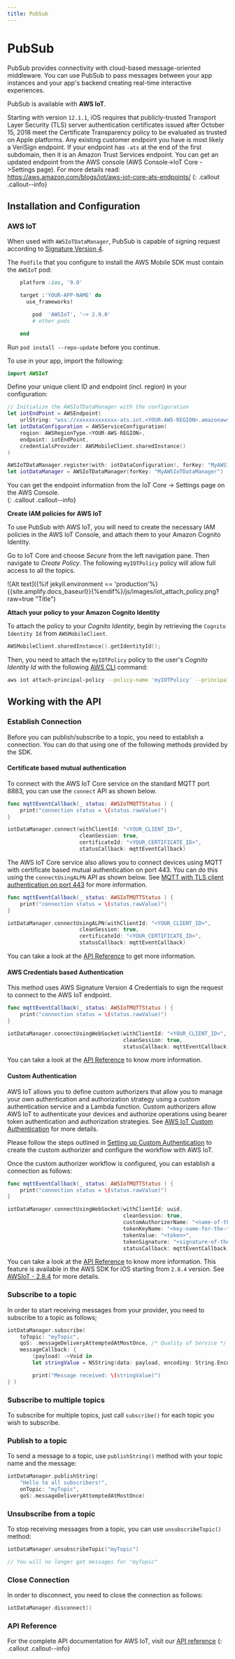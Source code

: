 ```yaml
---
title: PubSub
---
```


# PubSub

PubSub provides connectivity with cloud-based message-oriented middleware. You can use PubSub to pass messages between your app instances and your app's backend creating real-time interactive experiences.

PubSub is available with **AWS IoT**. 

Starting with version `12.1.1`, iOS requires that publicly-trusted Transport Layer Security (TLS) server authentication certificates issued after October 15, 2018 meet the Certificate Transparency policy to be evaluated as trusted on Apple platforms. Any existing customer endpoint you have is most likely a VeriSign endpoint. If your endpoint has `-ats` at the end of the first subdomain, then it is an Amazon Trust Services endpoint. You can get an updated endpoint from the AWS console (AWS Console->IoT Core ->Settings page). For more details read: https://aws.amazon.com/blogs/iot/aws-iot-core-ats-endpoints/
{: .callout .callout--info}

## Installation and Configuration

### AWS IoT

When used with `AWSIoTDataManager`, PubSub is capable of signing request according to [Signature Version 4](https://docs.aws.amazon.com/general/latest/gr/signature-version-4.html). 

The `Podfile` that you configure to install the AWS Mobile SDK must contain the `AWSIoT` pod:

```ruby
    platform :ios, '9.0'

    target :'YOUR-APP-NAME' do
      use_frameworks!

        pod  'AWSIoT', '~> 2.9.0'
        # other pods

    end
```

Run `pod install --repo-update` before you continue.

To use in your app, import the following:

```swift
import AWSIoT
```

Define your unique client ID and endpoint (incl. region) in your configuration:

```swift
// Initialize the AWSIoTDataManager with the configuration
let iotEndPoint = AWSEndpoint(
    urlString: "wss://xxxxxxxxxxxxx-ats.iot.<YOUR-AWS-REGION>.amazonaws.com/mqtt")
let iotDataConfiguration = AWSServiceConfiguration(
    region: AWSRegionType.<YOUR-AWS-REGION>,
    endpoint: iotEndPoint,
    credentialsProvider: AWSMobileClient.sharedInstance()
)

AWSIoTDataManager.register(with: iotDataConfiguration!, forKey: "MyAWSIoTDataManager")
let iotDataManager = AWSIoTDataManager(forKey: "MyAWSIoTDataManager")
```

You can get the endpoint information from the IoT Core -> Settings page on the AWS Console.  
{: .callout .callout--info}

**Create IAM policies for AWS IoT**

To use PubSub with AWS IoT, you will need to create the necessary IAM policies in the AWS IoT Console, and attach them to your Amazon Cognito Identity. 

Go to IoT Core and choose *Secure* from the left navigation pane. Then navigate to *Create Policy*. The following `myIOTPolicy` policy will allow full access to all the topics.

![Alt text]({%if jekyll.environment == 'production'%}{{site.amplify.docs_baseurl}}{%endif%}/js/images/iot_attach_policy.png?raw=true "Title")


**Attach your policy to your Amazon Cognito Identity**

To attach the policy to your *Cognito Identity*, begin by retrieving the `Cognito Identity Id` from `AWSMobileClient`.

```swift
AWSMobileClient.sharedInstance().getIdentityId();
```

Then, you need to attach the `myIOTPolicy` policy to the user's *Cognito Identity Id* with the following [AWS CLI](https://aws.amazon.com/cli/) command:

```bash
aws iot attach-principal-policy --policy-name 'myIOTPolicy' --principal '<YOUR_COGNITO_IDENTITY_ID>'
```

## Working with the API

### Establish Connection

Before you can publish/subscribe to a topic, you need to establish a connection. You can do that using one of the following methods provided by the SDK.

#### Certificate based mutual authentication

To connect with the AWS IoT Core service on the standard MQTT port 8883, you can use the `connect` API as shown below.

```swift
func mqttEventCallback(_ status: AWSIoTMQTTStatus ) {
    print("connection status = \(status.rawValue)")
}

iotDataManager.connect(withClientId: "<YOUR_CLIENT_ID>",
                       cleanSession: true,
                       certificateId: "<YOUR_CERTIFICATE_ID>",
                       statusCallback: mqttEventCallback)
```

The AWS IoT Core service also allows you to connect devices using MQTT with certificate based mutual authentication on port 443. You can do this using the `connectUsingALPN` API as shown below. See [MQTT with TLS client authentication on port 443](https://aws.amazon.com/blogs/iot/mqtt-with-tls-client-authentication-on-port-443-why-it-is-useful-and-how-it-works/) for more information.

```swift
func mqttEventCallback(_ status: AWSIoTMQTTStatus ) {
    print("connection status = \(status.rawValue)")
}

iotDataManager.connectUsingALPN(withClientId: "<YOUR_CLIENT_ID>",
                       cleanSession: true,
                       certificateId: "<YOUR_CERTIFICATE_ID>",
                       statusCallback: mqttEventCallback)
```

You can take a look at the [API Reference](https://aws-amplify.github.io/aws-sdk-ios/docs/reference/Classes/AWSIoTDataManager.html#//api/name/connectWithClientId:cleanSession:certificateId:statusCallback:
) to get more information.

#### AWS Credentials based Authentication

This method uses AWS Signature Version 4 Credentials to sign the request to connect to the AWS IoT endpoint.

```swift
func mqttEventCallback(_ status: AWSIoTMQTTStatus ) {
    print("connection status = \(status.rawValue)")
}

iotDataManager.connectUsingWebSocket(withClientId: "<YOUR_CLIENT_ID>",
                                     cleanSession: true,
                                     statusCallback: mqttEventCallback)
```

You can take a look at the [API Reference](https://aws-amplify.github.io/aws-sdk-ios/docs/reference/Classes/AWSIoTDataManager.html#//api/name/connectUsingWebSocketWithClientId:cleanSession:statusCallback:) to know more information.

#### Custom Authentication

AWS IoT allows you to define custom authorizers that allow you to manage your own authentication and authorization strategy using a custom authentication service and a Lambda function. Custom authorizers allow AWS IoT to authenticate your devices and authorize operations using bearer token authentication and authorization strategies. See [AWS IoT Custom Authentication](https://docs.aws.amazon.com/iot/latest/developerguide/iot-custom-authentication.html) for more details.

Please follow the steps outlined in [Setting up Custom Authentication](https://aws.amazon.com/blogs/security/how-to-use-your-own-identity-and-access-management-systems-to-control-access-to-aws-iot-resources/) to create the custom authorizer and configure the workflow with AWS IoT.

Once the custom authorizer workflow is configured, you can establish a connection as follows:

```swift
func mqttEventCallback(_ status: AWSIoTMQTTStatus ) {
    print("connection status = \(status.rawValue)")
}

iotDataManager.connectUsingWebSocket(withClientId: uuid,
                                     cleanSession: true,
                                     customAuthorizerName: "<name-of-the-custom-authorizer>",
                                     tokenKeyName: "<key-name-for-the-token>",
                                     tokenValue: "<token>",
                                     tokenSignature: "<signature-of-the-token>",
                                     statusCallback: mqttEventCallback)
```

You can take a look at the [API Reference](https://aws-amplify.github.io/aws-sdk-ios/docs/reference/Classes/AWSIoTDataManager.html#//api/name/connectUsingWebSocketWithClientId:cleanSession:customAuthorizerName:tokenKeyName:tokenValue:tokenSignature:statusCallback:) to know more information. This feature is available in the AWS SDK for iOS starting from `2.8.4` version. See [AWSIoT - 2.8.4](https://github.com/aws-amplify/aws-sdk-ios/blob/master/CHANGELOG.md#284) for more details.

### Subscribe to a topic

In order to start receiving messages from your provider, you need to subscribe to a topic as follows;

```swift
iotDataManager.subscribe(
    toTopic: "myTopic",
    qoS: .messageDeliveryAttemptedAtMostOnce, /* Quality of Service */
    messageCallback: {
        (payload) ->Void in
        let stringValue = NSString(data: payload, encoding: String.Encoding.utf8.rawValue)!

        print("Message received: \(stringValue)")
} )
```

### Subscribe to multiple topics

To subscribe for multiple topics, just call `subscribe()` for each topic you wish to subscribe. 

### Publish to a topic

To send a message to a topic, use `publishString()` method with your topic name and the message:

```swift
iotDataManager.publishString(
    "Hello to all subscribers!",
    onTopic: "myTopic", 
    qoS:.messageDeliveryAttemptedAtMostOnce)
```

### Unsubscribe from a topic

To stop receiving messages from a topic, you can use `unsubscribeTopic()` method:

```swift
iotDataManager.unsubscribeTopic("myTopic")

// You will no longer get messages for "myTopic"
```

### Close Connection

In order to disconnect, you need to close the connection as follows:

```swift
iotDataManager.disconnect()
```

### API Reference

For the complete API documentation for AWS IoT, visit our [API reference](https://aws-amplify.github.io/aws-sdk-ios/docs/reference/Classes/AWSIoTDataManager.html)
{: .callout .callout--info}
